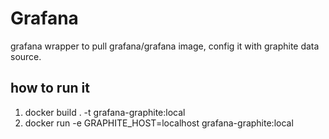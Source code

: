 # Grafana

grafana wrapper to pull grafana/grafana image, config it with graphite data source.

## how to run it

1. docker build . -t grafana-graphite:local
2. docker run -e GRAPHITE_HOST=localhost grafana-graphite:local
